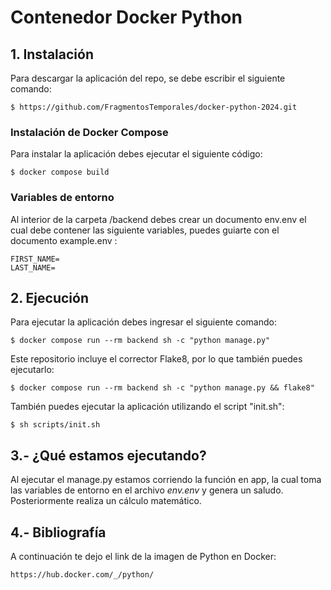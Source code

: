 # Contenedor Docker Python


## 1. Instalación

Para descargar la aplicación del repo, se debe escribir el siguiente comando:

```
$ https://github.com/FragmentosTemporales/docker-python-2024.git
```


### Instalación de Docker Compose

Para instalar la aplicación debes ejecutar el siguiente código:

```
$ docker compose build
```


### Variables de entorno

Al interior de la carpeta /backend debes crear un documento env.env el cual debe contener las siguiente variables, puedes guiarte con el documento example.env :

```
FIRST_NAME=
LAST_NAME=
```


## 2. Ejecución

Para ejecutar la aplicación debes ingresar el siguiente comando:

```
$ docker compose run --rm backend sh -c "python manage.py"
```

Este repositorio incluye el corrector Flake8, por lo que también puedes ejecutarlo:

```
$ docker compose run --rm backend sh -c "python manage.py && flake8"
```

También puedes ejecutar la aplicación utilizando el script "init.sh":

```
$ sh scripts/init.sh
```


## 3.- ¿Qué estamos ejecutando?

Al ejecutar el manage.py estamos corriendo la función en app, la cual toma las variables de entorno en el archivo *env.env* y genera un saludo. Posteriormente realiza un cálculo matemático.


## 4.- Bibliografía

A continuación te dejo el link de la imagen de Python en Docker:

```
https://hub.docker.com/_/python/
```
